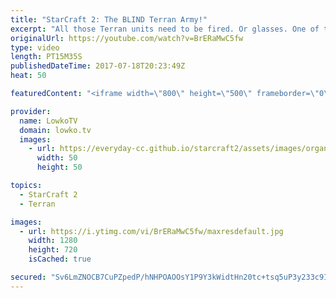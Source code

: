 ```yaml
---
title: "StarCraft 2: The BLIND Terran Army!"
excerpt: "All those Terran units need to be fired. Or glasses. One of the two. Subscribe for more videos: http://lowko.tv/youtube Intense micro battles: https://goo.gl/8ofWqN  In this Protoss versus Terran we get quickly into a base trade scenario. The Terran player tries to close out the game as quickly as he"
originalUrl: https://youtube.com/watch?v=BrERaMwC5fw
type: video
length: PT15M35S
publishedDateTime: 2017-07-18T20:23:49Z
heat: 50

featuredContent: "<iframe width=\"800\" height=\"500\" frameborder=\"0\" src=\"https://www.youtube.com/embed/BrERaMwC5fw\" allow=\"accelerometer; autoplay; encrypted-media; gyroscope; picture-in-picture\" allowfullscreen></iframe>"

provider:
  name: LowkoTV
  domain: lowko.tv
  images:
    - url: https://everyday-cc.github.io/starcraft2/assets/images/organizations/lowko.tv-50x50.jpg
      width: 50
      height: 50

topics:
  - StarCraft 2
  - Terran

images:
  - url: https://i.ytimg.com/vi/BrERaMwC5fw/maxresdefault.jpg
    width: 1280
    height: 720
    isCached: true

secured: "Sv6LmZNOCB7CuPZpedP/hNHPOAOOsY1P9Y3kWidtHn20tc+tsq5uP3y233c9IqUGaRCbXjrwnLRynCyFGVHyrQ7htjIr9ET8PmvKZ3eM0oz3Tz9xbFRTwwT4PyNGeC8K+f7wN/saTuLnZ/PRFbptm0ae9VrW3NNADzRvA/y3u4FnoPMW4Qm1AF8/UOs4t3+VthZdGtMrXbGjSnMsO06Gn2wtm3t/ZRJsSHMNblW/IXZTeP49764s4ep/J92rtNSsZkRG2g5diee6KPLiJRXmtndkVf1GRrbipqUPcBX07x9AwXcZlczvfJUh5aAP79u3TlMEL2uZQDA20FhrTwE6G2+NqaKEISFRDrGR+wmRt0QaQS3E2M9vHwQOlojRoqMxqgOmDLovJuxUO0vVT+oEgi4Wcy8FnsbIcICeCETsuL4=;pOHBieDWjfaAes1rMusoKA=="
---
```


